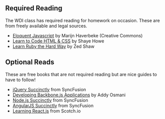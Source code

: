 ## Required Reading

The WDI class has required reading for homework on occasion. These are from freely available and legal sources.

* [Eloquent Javascript](http://eloquentjavascript.net/) by Marijn Haverbeke (Creative Commons)
* [Learn to Code HTML & CSS](http://learn.shayhowe.com/) by Shaye Howe
* [Learn Ruby the Hard Way](http://learnrubythehardway.org/book/) by Zed Shaw

## Optional Reads

These are free books that are not required reading but are nice guides to have to follow!

* [jQuery Succinctly](https://www.syncfusion.com/resources/techportal/ebooks/jquery) from SyncFusion
* [Developing Backbone.js Applications](https://addyosmani.com/backbone-fundamentals/) by Addy Osmani
* [Node.js Succinctly](https://www.syncfusion.com/resources/techportal/details/ebooks/nodejs) from SyncFusion
* [AngularJS Succinctly](https://www.syncfusion.com/resources/techportal/ebooks/angularjs) from SyncFusion
* [Learning React.js](https://scotch.io/tutorials/learning-react-getting-started-and-concepts) from Scotch.io
